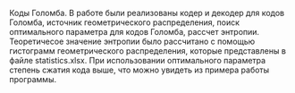 Коды Голомба.
В работе были реализованы кодер и декодер для кодов Голомба, источник геометрического распределения, поиск оптимального параметра для кодов Голомба, рассчет энтропии.
Теоретичесое значение энтропии было рассчитано с помощью гистограмм геометрического распределения, которые представлены в файле statistics.xlsx.
При использовании оптимального параметра степень сжатия кода выше, что можно увидеть из примера работы программы.
